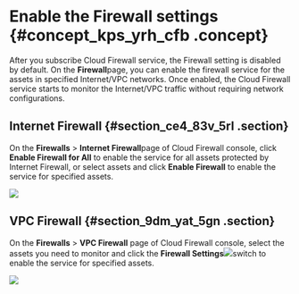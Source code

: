 # Enable the Firewall settings {#concept_kps_yrh_cfb .concept}

After you subscribe Cloud Firewall service, the Firewall setting is disabled by default. On the **Firewall**page, you can enable the firewall service for the assets in specified Internet/VPC networks. Once enabled, the Cloud Firewall service starts to monitor the Internet/VPC traffic without requiring network configurations.

## Internet Firewall {#section_ce4_83v_5rl .section}

On the **Firewalls** \> **Internet Firewall**page of Cloud Firewall console, click **Enable Firewall for All** to enable the service for all assets protected by Internet Firewall, or select assets and click **Enable Firewall** to enable the service for specified assets.

![](http://static-aliyun-doc.oss-cn-hangzhou.aliyuncs.com/assets/img/21210/155637011037812_en-US.png)

## VPC Firewall {#section_9dm_yat_5gn .section}

On the **Firewalls** \> **VPC Firewall** page of Cloud Firewall console, select the assets you need to monitor and click the **Firewall Settings**![](http://static-aliyun-doc.oss-cn-hangzhou.aliyuncs.com/assets/img/21210/155637011045638_en-US.png)switch to enable the service for specified assets.

![](http://static-aliyun-doc.oss-cn-hangzhou.aliyuncs.com/assets/img/21210/155637011045639_en-US.png)

